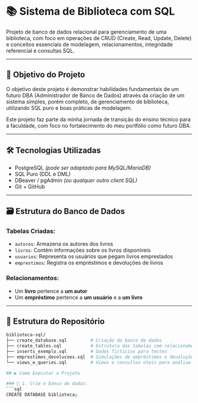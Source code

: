 # 📚 Sistema de Biblioteca com SQL

Projeto de banco de dados relacional para gerenciamento de uma biblioteca, com foco em operações de CRUD (Create, Read, Update, Delete) e conceitos essenciais de modelagem, relacionamentos, integridade referencial e consultas SQL.

---

## 🧠 Objetivo do Projeto

O objetivo deste projeto é demonstrar habilidades fundamentais de um futuro DBA (Administrador de Banco de Dados) através da criação de um sistema simples, porém completo, de gerenciamento de biblioteca, utilizando SQL puro e boas práticas de modelagem.

Este projeto faz parte da minha jornada de transição do ensino técnico para a faculdade, com foco no fortalecimento do meu portfólio como futuro DBA.

---

## 🛠️ Tecnologias Utilizadas

- PostgreSQL *(pode ser adaptado para MySQL/MariaDB)*
- SQL Puro (DDL e DML)
- DBeaver / pgAdmin *(ou qualquer outro client SQL)*
- Git + GitHub

---

## 🗃️ Estrutura do Banco de Dados

### Tabelas Criadas:

- `autores`: Armazena os autores dos livros
- `livros`: Contém informações sobre os livros disponíveis
- `usuarios`: Representa os usuários que pegam livros emprestados
- `emprestimos`: Registra os empréstimos e devoluções de livros

### Relacionamentos:

- Um **livro** pertence a **um autor**
- Um **empréstimo** pertence a **um usuário** e a **um livro**

---

## 📁 Estrutura do Repositório

```bash
biblioteca-sql/
├── create_database.sql         # Criação do banco de dados
├── create_tables.sql           # Estrutura das tabelas com relacionamentos
├── inserts_exemplo.sql         # Dados fictícios para testes
├── emprestimos_devolucoes.sql  # Simulações de empréstimos e devoluções
└── views_e_queries.sql         # Views e consultas úteis para análise

## ▶️ Como Executar o Projeto

### 🔧 1. Crie o banco de dados:
```sql
CREATE DATABASE biblioteca;
